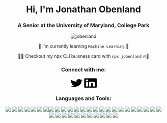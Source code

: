 <h1 align="center">Hi, I'm Jonathan Obenland</h1>
<h3 align="center">A Senior at the University of Maryland, College Park</h3>

<p align="center"> <img src="https://komarev.com/ghpvc/?username=jobenland&label=Profile%20views&color=0e75b6&style=flat" alt="jobenland" /> </p>

<p align="center">🌱 I’m currently learning <code>Machine Learning</code> 🌱</p>
<p align="center">🎯🔥 Checkout my npx CLI buisness card with <code>npx jobenland</code> 🔥🎯</p>

<h3 align="center">Connect with me:</h3>
<p align="center">
<a href="https://twitter.com/j_obenland" target="blank"><img align="center" src="./twitter.svg" alt="j_obenland" height="30" width="40" /></a>
<a href="https://linkedin.com/in/jonathan-obenland" target="blank"><img align="center" src="./linkedin.svg" alt="jonathan-obenland" height="30" width="40" /></a>
</p>

<h3 align="center">Languages and Tools:</h3>
<div align="center">
<img src="https://img.shields.io/badge/-Arduino-00979D?logo=arduino&logoColor=white&style=flat-square"/>
<img src="https://img.shields.io/badge/-Amazon AWS-232F3E?logo=amazon-aws&logoColor=white&style=flat-square"/>
<img src="https://img.shields.io/badge/-Bootstrap-7952B3?logo=bootstrap&logoColor=white&style=flat-square"/>
<img src="https://img.shields.io/badge/-CSS 3-1572B6?logo=css3&logoColor=white&style=flat-square"/>
<img src="https://img.shields.io/badge/-Cypress-17202C?logo=cypress&logoColor=white&style=flat-square"/> <img src="https://img.shields.io/badge/-D3.js-F9A03C?logo=d3.js&logoColor=white&style=flat-square"/>  
<img src="https://img.shields.io/badge/-Django-092E20?logo=django&logoColor=white&style=flat-square"/><img src="https://img.shields.io/badge/-Docker-2496ED?logo=docker&logoColor=white&style=flat-square"/>
<img src="https://img.shields.io/badge/-Electron-47848F?logo=electron&logoColor=white&style=flat-square"/>
<img src="https://img.shields.io/badge/-Express-000000?logo=express&logoColor=white&style=flat-square"/>
<img src="https://img.shields.io/badge/-Firebase-FFCA28?logo=firebase&logoColor=white&style=flat-square"/>
<img src="https://img.shields.io/badge/-Flask-000000?logo=flask&logoColor=white&style=flat-square"/>
<img src="https://img.shields.io/badge/-Git-F05032?logo=git&logoColor=white&style=flat-square"/>
<img src="https://img.shields.io/badge/-GitHub-181717?logo=github&logoColor=white&style=flat-square"/>
<img src="https://img.shields.io/badge/-Ngrok-1F1E37?logo=ngrok&logoColor=white&style=flat-square"/>
<img src="https://img.shields.io/badge/-Go-00ADD8?logo=go&logoColor=white&style=flat-square"/>
<img src="https://img.shields.io/badge/-Heroku-430098?logo=heroku&logoColor=white&style=flat-square"/>
<img src="https://img.shields.io/badge/-HTML5-E34F26?logo=html5&logoColor=white&style=flat-square"/>
<img src="https://img.shields.io/badge/-Java-007396?logo=java&logoColor=white&style=flat-square"/>
<img src="https://img.shields.io/badge/-JavaScript-F7DF1E?logo=JavaScript&logoColor=white&style=flat-square"/>
<img src="https://img.shields.io/badge/-Linux-FCC624?logo=linux&logoColor=white&style=flat-square"/>
<img src="https://img.shields.io/badge/-Windows-0078D6?logo=windows&logoColor=white&style=flat-square"/>
<img src="https://img.shields.io/badge/-macOS-000000?logo=macos&logoColor=white&style=flat-square"/>
<img src="https://img.shields.io/badge/-MongoDB-47A248?logo=mongodb&logoColor=white&style=flat-square"/>
<img src="https://img.shields.io/badge/-MySQL-4479A1?logo=mysql&logoColor=white&style=flat-square"/>
<img src="https://img.shields.io/badge/-NGINX-269539?logo=nginx&logoColor=white&style=flat-square"/>
<img src="https://img.shields.io/badge/-Node.js-339933?logo=node.js&logoColor=white&style=flat-square"/>
<img src="https://img.shields.io/badge/-Postman-FF6C37?logo=postman&logoColor=white&style=flat-square"/>
<img src="https://img.shields.io/badge/-Python-3776AB?logo=python&logoColor=white&style=flat-square"/>
<img src="https://img.shields.io/badge/-React-61DAFB?logo=react&logoColor=white&style=flat-square"/>
<img src="https://img.shields.io/badge/-Selenium-43B02A?logo=selenium&logoColor=white&style=flat-square"/>
<img src="https://img.shields.io/badge/-TensorFlow-FF6F00?logo=tensorflow&logoColor=white&style=flat-square"/>
<img src="https://img.shields.io/badge/-Vue.js-4FC08D?logo=vue.js&logoColor=white&style=flat-square"/>
<img src="https://img.shields.io/badge/-Vuetify-1867C0?logo=vuetify&logoColor=white&style=flat-square"/>
<img src="https://img.shields.io/badge/-Visual%20Studio%20Code-007ACC?logo=visual-studio-code&logoColor=white&style=flat-square"/>
<img src="https://img.shields.io/badge/-Material UI-007ACC?logo=Material-UI&logoColor=white&style=flat-square"/>

</div>


